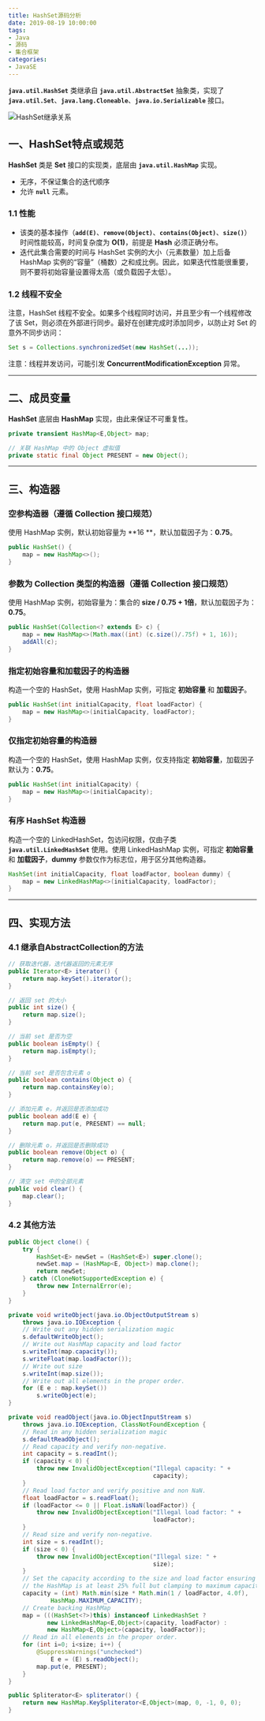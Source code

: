 ```yaml
---
title: HashSet源码分析
date: 2019-08-19 10:00:00
tags:
- Java
- 源码
- 集合框架
categories:
- JavaSE
---
```


**`java.util.HashSet`** 类继承自 **`java.util.AbstractSet`** 抽象类，实现了 **`java.util.Set`**、**`java.lang.Cloneable`**、**`java.io.Serializable`** 接口。

![HashSet继承关系](HashSet-source-analysis/HashSet1.png "HashSet继承关系")

<!-- more -->

## 一、HashSet特点或规范

**HashSet** 类是 **Set** 接口的实现类，底层由 **`java.util.HashMap`** 实现。
- 无序，不保证集合的迭代顺序
- 允许 **`null`** 元素。

### 1.1 性能

- 该类的基本操作（**`add(E)`**、**`remove(Object)`**、**`contains(Object)`**、**`size()`**）时间性能较高，时间复杂度为 **O(1)**，前提是 **Hash** 必须正确分布。
- 迭代此集合需要的时间与 HashSet 实例的大小（元素数量）加上后备 HashMap 实例的“容量”（桶数）之和成比例。因此，如果迭代性能很重要，则不要将初始容量设置得太高（或负载因子太低）。

### 1.2 线程不安全

注意，HashSet 线程不安全。如果多个线程同时访问，并且至少有一个线程修改了该 Set，则必须在外部进行同步。最好在创建完成时添加同步，以防止对 Set 的意外不同步访问：

```java
Set s = Collections.synchronizedSet(new HashSet(...));
```

注意：线程并发访问，可能引发 **ConcurrentModificationException** 异常。

---

## 二、成员变量

**HashSet** 底层由 **HashMap** 实现，由此来保证不可重复性。
```java
private transient HashMap<E,Object> map;

// 关联 HashMap 中的 Object 虚拟值
private static final Object PRESENT = new Object();
```

---

## 三、构造器

### 空参构造器（遵循 Collection 接口规范）

使用 HashMap 实例，默认初始容量为 **16 **，默认加载因子为：**0.75**。
```java
public HashSet() {
    map = new HashMap<>();
}
```

### 参数为 Collection 类型的构造器（遵循 Collection 接口规范）

使用 HashMap 实例，初始容量为：集合的 **size / 0.75 + 1倍**，默认加载因子为：**0.75**。
```java
public HashSet(Collection<? extends E> c) {
    map = new HashMap<>(Math.max((int) (c.size()/.75f) + 1, 16));
    addAll(c);
}
```

### 指定初始容量和加载因子的构造器

构造一个空的 HashSet，使用 HashMap 实例，可指定 **初始容量** 和 **加载因子**。
```java
public HashSet(int initialCapacity, float loadFactor) {
    map = new HashMap<>(initialCapacity, loadFactor);
}
```

### 仅指定初始容量的构造器

构造一个空的 HashSet，使用 HashMap 实例，仅支持指定 **初始容量**，加载因子默认为：**0.75**。
```java
public HashSet(int initialCapacity) {
    map = new HashMap<>(initialCapacity);
}
```

### 有序 HashSet 构造器

构造一个空的 LinkedHashSet，包访问权限，仅由子类 **`java.util.LinkedHashSet`** 使用。使用 LinkedHashMap 实例，可指定 **初始容量** 和 **加载因子**，**dummy** 参数仅作为标志位，用于区分其他构造器。
```java
HashSet(int initialCapacity, float loadFactor, boolean dummy) {
    map = new LinkedHashMap<>(initialCapacity, loadFactor);
}
```

---

## 四、实现方法

### 4.1 继承自AbstractCollection的方法

```java
// 获取迭代器，迭代器返回的元素无序
public Iterator<E> iterator() {
    return map.keySet().iterator();
}

// 返回 set 的大小
public int size() {
    return map.size();
}

// 当前 set 是否为空
public boolean isEmpty() {
    return map.isEmpty();
}

// 当前 set 是否包含元素 o
public boolean contains(Object o) {
    return map.containsKey(o);
}

// 添加元素 e，并返回是否添加成功
public boolean add(E e) {
    return map.put(e, PRESENT) == null;
}

// 删除元素 o，并返回是否删除成功
public boolean remove(Object o) {
    return map.remove(o) == PRESENT;
}

// 清空 set 中的全部元素
public void clear() {
    map.clear();
}
```

### 4.2 其他方法

```java
public Object clone() {
    try {
        HashSet<E> newSet = (HashSet<E>) super.clone();
        newSet.map = (HashMap<E, Object>) map.clone();
        return newSet;
    } catch (CloneNotSupportedException e) {
        throw new InternalError(e);
    }
}
```

```java
private void writeObject(java.io.ObjectOutputStream s)
    throws java.io.IOException {
    // Write out any hidden serialization magic
    s.defaultWriteObject();
    // Write out HashMap capacity and load factor
    s.writeInt(map.capacity());
    s.writeFloat(map.loadFactor());
    // Write out size
    s.writeInt(map.size());
    // Write out all elements in the proper order.
    for (E e : map.keySet())
        s.writeObject(e);
}
```

```java
private void readObject(java.io.ObjectInputStream s)
    throws java.io.IOException, ClassNotFoundException {
    // Read in any hidden serialization magic
    s.defaultReadObject();
    // Read capacity and verify non-negative.
    int capacity = s.readInt();
    if (capacity < 0) {
        throw new InvalidObjectException("Illegal capacity: " +
                                         capacity);
    }
    // Read load factor and verify positive and non NaN.
    float loadFactor = s.readFloat();
    if (loadFactor <= 0 || Float.isNaN(loadFactor)) {
        throw new InvalidObjectException("Illegal load factor: " +
                                         loadFactor);
    }
    // Read size and verify non-negative.
    int size = s.readInt();
    if (size < 0) {
        throw new InvalidObjectException("Illegal size: " +
                                         size);
    }
    // Set the capacity according to the size and load factor ensuring that
    // the HashMap is at least 25% full but clamping to maximum capacity.
    capacity = (int) Math.min(size * Math.min(1 / loadFactor, 4.0f),
            HashMap.MAXIMUM_CAPACITY);
    // Create backing HashMap
    map = (((HashSet<?>)this) instanceof LinkedHashSet ?
           new LinkedHashMap<E,Object>(capacity, loadFactor) :
           new HashMap<E,Object>(capacity, loadFactor));
    // Read in all elements in the proper order.
    for (int i=0; i<size; i++) {
        @SuppressWarnings("unchecked")
            E e = (E) s.readObject();
        map.put(e, PRESENT);
    }
}
```

```java
public Spliterator<E> spliterator() {
    return new HashMap.KeySpliterator<E,Object>(map, 0, -1, 0, 0);
}
```
